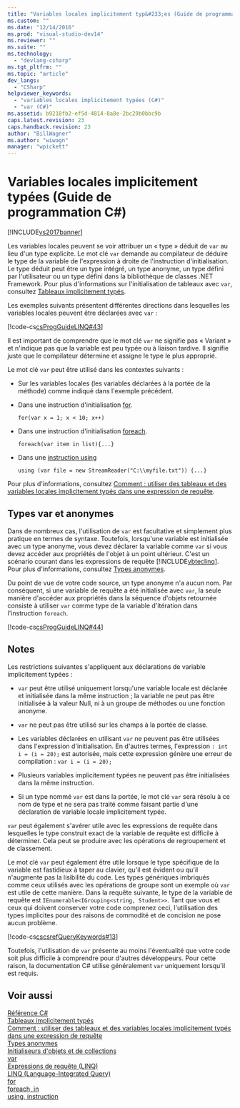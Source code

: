 ```yaml
---
title: "Variables locales implicitement typ&#233;es (Guide de programmation&#160;C#) | Microsoft Docs"
ms.custom: ""
ms.date: "12/14/2016"
ms.prod: "visual-studio-dev14"
ms.reviewer: ""
ms.suite: ""
ms.technology: 
  - "devlang-csharp"
ms.tgt_pltfrm: ""
ms.topic: "article"
dev_langs: 
  - "CSharp"
helpviewer_keywords: 
  - "variables locales implicitement typées (C#)"
  - "var (C#)"
ms.assetid: b9218fb2-ef5d-4814-8a8e-2bc29b0bbc9b
caps.latest.revision: 23
caps.handback.revision: 23
author: "BillWagner"
ms.author: "wiwagn"
manager: "wpickett"
---
```

# Variables locales implicitement typ&#233;es (Guide de programmation&#160;C#)
[!INCLUDE[vs2017banner](../../../csharp/includes/vs2017banner.md)]

Les variables locales peuvent se voir attribuer un « type » déduit de `var` au lieu d'un type explicite.  Le mot clé `var` demande au compilateur de déduire le type de la variable de l'expression à droite de l'instruction d'initialisation.  Le type déduit peut être un type intégré, un type anonyme, un type défini par l'utilisateur ou un type défini dans la bibliothèque de classes .NET Framework.  Pour plus d'informations sur l'initialisation de tableaux avec `var`, consultez [Tableaux implicitement typés](../../../csharp/programming-guide/arrays/implicitly-typed-arrays.md).  
  
 Les exemples suivants présentent différentes directions dans lesquelles les variables locales peuvent être déclarées avec `var` :  
  
 [!code-cs[csProgGuideLINQ#43](../../../csharp/programming-guide/arrays/codesnippet/CSharp/implicitly-typed-local-variables_1.cs)]  
  
 Il est important de comprendre que le mot clé `var` ne signifie pas « Variant » et n'indique pas que la variable est peu typée ou à liaison tardive.  Il signifie juste que le compilateur détermine et assigne le type le plus approprié.  
  
 Le mot clé `var` peut être utilisé dans les contextes suivants :  
  
-   Sur les variables locales \(les variables déclarées à la portée de la méthode\) comme indiqué dans l'exemple précédent.  
  
-   Dans une instruction d'initialisation [for](../../../csharp/language-reference/keywords/for.md).  
  
    ```  
    for(var x = 1; x < 10; x++)  
    ```  
  
-   Dans une instruction d'initialisation [foreach](../../../csharp/language-reference/keywords/foreach-in.md).  
  
    ```  
    foreach(var item in list){...}  
    ```  
  
-   Dans une [instruction using](../../../csharp/language-reference/keywords/using-statement.md)  
  
    ```  
    using (var file = new StreamReader("C:\\myfile.txt")) {...}  
    ```  
  
 Pour plus d'informations, consultez [Comment : utiliser des tableaux et des variables locales implicitement typés dans une expression de requête](../../../csharp/programming-guide/classes-and-structs/how-to-use-implicitly-typed-local-variables-and-arrays-in-a-query-expression.md).  
  
## Types var et anonymes  
 Dans de nombreux cas, l'utilisation de `var` est facultative et simplement plus pratique en termes de syntaxe.  Toutefois, lorsqu'une variable est initialisée avec un type anonyme, vous devez déclarer la variable comme `var` si vous devez accéder aux propriétés de l'objet à un point ultérieur.  C'est un scénario courant dans les expressions de requête [!INCLUDE[vbteclinq](../../../csharp/includes/vbteclinq_md.md)].  Pour plus d'informations, consultez [Types anonymes](../../../csharp/programming-guide/classes-and-structs/anonymous-types.md).  
  
 Du point de vue de votre code source, un type anonyme n'a aucun nom.  Par conséquent, si une variable de requête a été initialisée avec `var`, la seule manière d'accéder aux propriétés dans la séquence d'objets retournée consiste à utiliser `var` comme type de la variable d'itération dans l'instruction `foreach`.  
  
 [!code-cs[csProgGuideLINQ#44](../../../csharp/programming-guide/arrays/codesnippet/CSharp/implicitly-typed-local-variables_2.cs)]  
  
## Notes  
 Les restrictions suivantes s'appliquent aux déclarations de variable implicitement typées :  
  
-   `var` peut être utilisé uniquement lorsqu'une variable locale est déclarée et initialisée dans la même instruction ; la variable ne peut pas être initialisée à la valeur Null, ni à un groupe de méthodes ou une fonction anonyme.  
  
-   `var` ne peut pas être utilisé sur les champs à la portée de classe.  
  
-   Les variables déclarées en utilisant `var` ne peuvent pas être utilisées dans l'expression d'initialisation.  En d'autres termes, l'expression `: int i = (i = 20);` est autorisée, mais cette expression génère une erreur de compilation : `var i = (i = 20);`  
  
-   Plusieurs variables implicitement typées ne peuvent pas être initialisées dans la même instruction.  
  
-   Si un type nommé `var` est dans la portée, le mot clé `var` sera résolu à ce nom de type et ne sera pas traité comme faisant partie d'une déclaration de variable locale implicitement typée.  
  
 `var` peut également s'avérer utile avec les expressions de requête dans lesquelles le type construit exact de la variable de requête est difficile à déterminer.  Cela peut se produire avec les opérations de regroupement et de classement.  
  
 Le mot clé `var` peut également être utile lorsque le type spécifique de la variable est fastidieux à taper au clavier, qu'il est évident ou qu'il n'augmente pas la lisibilité du code.  Les types génériques imbriqués comme ceux utilisés avec les opérations de groupe sont un exemple où `var` est utile de cette manière.  Dans la requête suivante, le type de la variable de requête est `IEnumerable<IGrouping<string, Student>>`.  Tant que vous et ceux qui doivent conserver votre code comprenez ceci, l'utilisation des types implicites pour des raisons de commodité et de concision ne pose aucun problème.  
  
 [!code-cs[cscsrefQueryKeywords#13](../../../csharp/language-reference/keywords/codesnippet/CSharp/implicitly-typed-local-variables_3.cs)]  
  
 Toutefois, l'utilisation de `var` présente au moins l'éventualité que votre code soit plus difficile à comprendre pour d'autres développeurs.  Pour cette raison, la documentation C\# utilise généralement `var` uniquement lorsqu'il est requis.  
  
## Voir aussi  
 [Référence C\#](../../../csharp/language-reference/index.md)   
 [Tableaux implicitement typés](../../../csharp/programming-guide/arrays/implicitly-typed-arrays.md)   
 [Comment : utiliser des tableaux et des variables locales implicitement typés dans une expression de requête](../../../csharp/programming-guide/classes-and-structs/how-to-use-implicitly-typed-local-variables-and-arrays-in-a-query-expression.md)   
 [Types anonymes](../../../csharp/programming-guide/classes-and-structs/anonymous-types.md)   
 [Initialiseurs d'objets et de collections](../../../csharp/programming-guide/classes-and-structs/object-and-collection-initializers.md)   
 [var](../../../csharp/language-reference/keywords/var.md)   
 [Expressions de requête \(LINQ\)](../../../csharp/programming-guide/linq-query-expressions/index.md)   
 [LINQ \(Language\-Integrated Query\)](../Topic/LINQ%20\(Language-Integrated%20Query\).md)   
 [for](../../../csharp/language-reference/keywords/for.md)   
 [foreach, in](../../../csharp/language-reference/keywords/foreach-in.md)   
 [using, instruction](../../../csharp/language-reference/keywords/using-statement.md)
